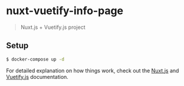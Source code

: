 # nuxt-vuetify-info-page

> Nuxt.js + Vuetify.js project

## Setup

``` bash
$ docker-compose up -d
```

For detailed explanation on how things work, check out the [Nuxt.js](https://github.com/nuxt/nuxt.js) and [Vuetify.js](https://vuetifyjs.com/) documentation.
